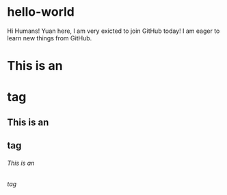 # hello-world

Hi Humans!
Yuan here, I am very exicted to join GitHub today! I am eager to learn new things from GitHub. 
# This is an <h1> tag
## This is an <h2> tag
###### This is an <h6> tag

